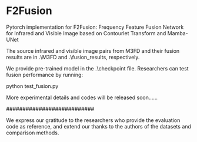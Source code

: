 # F2Fusion
Pytorch implementation for F2Fusion: Frequency Feature Fusion Network for Infrared and Visible Image based on Contourlet Transform and Mamba-UNet

The source infrared and visible image pairs from M3FD and their fusion results are in .\M3FD and .\fusion_results, respectively.

We provide pre-trained model in the .\checkpoint file. Researchers can test fusion performance by running:

python test_fusion.py

More experimental details and codes will be released soon......

###########################

We express our gratitude to the researchers who provide the evaluation code as reference, 
and extend our thanks to the authors of the datasets and comparison methods.
